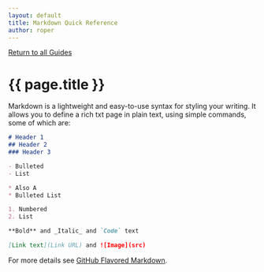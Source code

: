 ```yaml
---
layout: default
title: Markdown Quick Reference
author: roper
---
```

[Return to all Guides](/guides.html)

# {{ page.title }}

Markdown is a lightweight and easy-to-use syntax for styling your writing. It allows you to define a rich txt page in
plain text, using simple commands, some of which are:

```markdown
# Header 1
## Header 2
### Header 3

- Bulleted
- List

* Also A
* Bulleted List

1. Numbered
2. List

**Bold** and _Italic_ and `Code` text

[Link text](Link URL) and ![Image](src)
```

For more details see [GitHub Flavored Markdown](https://guides.github.com/features/mastering-markdown/).
